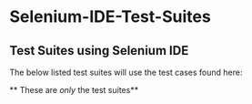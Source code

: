 # Selenium-IDE-Test-Suites

## Test Suites using Selenium IDE

The below listed test suites will use the test cases found here:


** These are _only_ the test suites**
